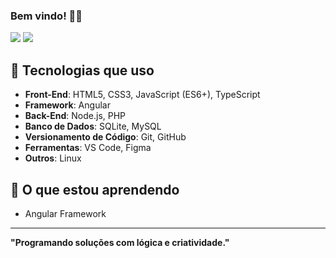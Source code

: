 ### Bem vindo! 👨‍💻

<div> 
  <a href = "mailto:mageskylms@gmail.com"><img src="https://img.shields.io/badge/-Gmail-%23333?style=for-the-badge&logo=gmail&logoColor=white" target="_blank"></a>
  <a href="https://www.linkedin.com/in/magesky" target="_blank"><img src="https://img.shields.io/badge/-LinkedIn-%230077B5?style=for-the-badge&logo=linkedin&logoColor=white" target="_blank"></a> 

</div>

## 🚀 Tecnologias que uso
- **Front-End**: HTML5, CSS3, JavaScript (ES6+), TypeScript
- **Framework**: Angular
- **Back-End**: Node.js, PHP
- **Banco de Dados**: SQLite, MySQL
- **Versionamento de Código**: Git, GitHub
- **Ferramentas**: VS Code, Figma
- **Outros**: Linux

## 🌱 O que estou aprendendo
- Angular Framework
---

**"Programando soluções com lógica e criatividade."**
